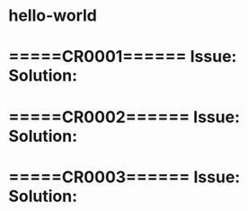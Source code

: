 # hello-world

=====CR0001======
Issue:
Solution:
=================

=====CR0002======
Issue:
Solution:
=================

=====CR0003======
Issue:
Solution:
=================